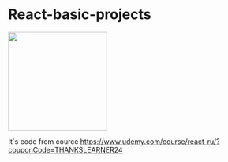 # React-basic-projects

<img width="200px" src="https://cdn.freebiesupply.com/logos/large/2x/udemy-2-logo-png-transparent.png">

It`s code from cource https://www.udemy.com/course/react-ru/?couponCode=THANKSLEARNER24

